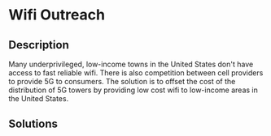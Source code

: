 # Wifi Outreach

## Description

Many underprivileged, low-income towns in the United States don't have access to fast reliable wifi. There is also competition between cell providers to provide 5G to consumers. The solution is to offset the cost of the distribution of 5G towers by providing low cost wifi to low-income areas in the United States. 


## Solutions


